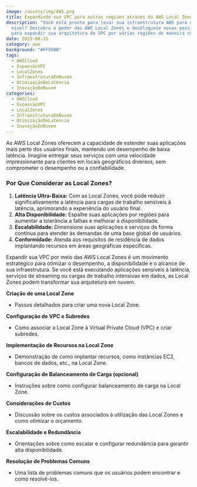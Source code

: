 ```yaml
---
image: /assets/img/AWS.png
title: Expandindo sua VPC para outras regioes atraves do AWS Local Zones
description: "Você está pronto para levar sua infraestrutura AWS para o próximo
  nível? Descubra o poder das AWS Local Zones e desbloqueie novas possibilidades
  para expandir sua arquitetura de VPC por várias regiões de maneira contínua. "
date: 2023-08-31
category: aws
background: "#FF9900"
tags:
  - AWSCloud
  - ExpansãoVPC
  - LocalZones
  - InfraestruturaEmNuvem
  - OtimizaçãoDeLatência
  - InovaçãoEmNuvem
categories:
  - AWSCloud
  - ExpansãoVPC
  - LocalZones
  - InfraestruturaEmNuvem
  - OtimizaçãoDeLatência
  - InovaçãoEmNuvem
---
```

As AWS Local Zones oferecem a capacidade de estender suas aplicações mais perto dos usuários finais, mantendo um desempenho de baixa latência. Imagine entregar seus serviços com uma velocidade impressionante para clientes em locais geográficos diversos, sem comprometer o desempenho ou a confiabilidade.

### Por Que Considerar as Local Zones?

1. **Latência Ultra-Baixa:** Com as Local Zones, você pode reduzir significativamente a latência para cargas de trabalho sensíveis à latência, aprimorando a experiência do usuário final.
2. **Alta Disponibilidade:** Espalhe suas aplicações por regiões para aumentar a tolerância a falhas e melhorar a disponibilidade.
3. **Escalabilidade:** Dimensione suas aplicações e serviços de forma contínua para atender às demandas de uma base global de usuários.
4. **Conformidade:** Atenda aos requisitos de residência de dados implantando recursos em áreas geográficas específicas.

Expandir sua VPC por meio das AWS Local Zones é um movimento estratégico para otimizar o desempenho, a disponibilidade e o alcance de sua infraestrutura. Se você está executando aplicações sensíveis à latência, serviços de streaming ou cargas de trabalho intensivas em dados, as Local Zones podem transformar sua arquitetura em nuvem.





**Criação de uma Local Zone**

* Passos detalhados para criar uma nova Local Zone.

**Configuração de VPC e Subredes**

* Como associar a Local Zone à Virtual Private Cloud (VPC) e criar subredes.

**Implementação de Recursos na Local Zone**

* Demonstração de como implantar recursos, como instâncias EC2, bancos de dados, etc., na Local Zone.

**Configuração de Balanceamento de Carga (opcional)**

* Instruções sobre como configurar balanceamento de carga na Local Zone.

**Considerações de Custos**

* Discussão sobre os custos associados à utilização das Local Zones e como otimizar o orçamento.

**Escalabilidade e Redundância**

* Orientações sobre como escalar e configurar redundância para garantir alta disponibilidade.

**Resolução de Problemas Comuns**

* Uma lista de problemas comuns que os usuários podem encontrar e como resolvê-los.